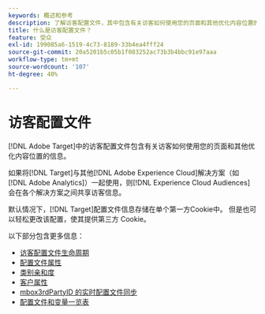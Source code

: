```yaml
---
keywords: 概述和参考
description: 了解访客配置文件，其中包含有关访客如何使用您的页面和其他优化内容位置的信息。
title: 什么是访客配置文件？
feature: 受众
exl-id: 199085a6-1519-4c73-8189-33b4ea4fff24
source-git-commit: 20a5201b5c05b1f083252ac73b3b4bbc91e97aaa
workflow-type: tm+mt
source-wordcount: '107'
ht-degree: 40%

---
```


# 访客配置文件

[!DNL Adobe Target]中的访客配置文件包含有关访客如何使用您的页面和其他优化内容位置的信息。

如果将[!DNL Target]与其他[!DNL Adobe Experience Cloud]解决方案（如[!DNL Adobe Analytics]）一起使用，则[!DNL Experience Cloud Audiences]会在各个解决方案之间共享访客信息。

默认情况下，[!DNL Target]配置文件信息存储在单个第一方Cookie中。 但是也可以轻松更改该配置，使其提供第三方 Cookie。

以下部分包含更多信息：

- [访客配置文件生命周期](visitor-profile-lifetime.md)
- [配置文件属性](profile-parameters.md)
- [类别亲和度](category-affinity.md)
- [客户属性](working-with-customer-attributes.md)
- [mbox3rdPartyID 的实时配置文件同步](3rd-party-id.md)
- [配置文件和变量一览表](variables-profiles-parameters-methods.md)
